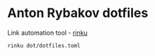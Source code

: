 # Anton Rybakov dotfiles
Link automation tool - [rinku](https://github.com/anryoshi/rinku)
```sh
rinku dot/dotfiles.toml
```
